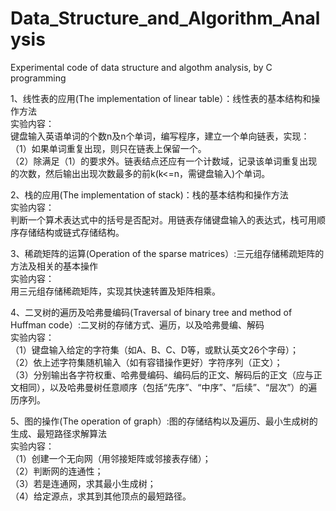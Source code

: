 # Data_Structure_and_Algorithm_Analysis
Experimental code of data structure and algothm analysis, by C programming

1、线性表的应用(The implementation of linear table）：线性表的基本结构和操作方法  
实验内容：  
键盘输入英语单词的个数n及n个单词，编写程序，建立一个单向链表，实现：  
（1）如果单词重复出现，则只在链表上保留一个。  
（2）除满足（1）的要求外。链表结点还应有一个计数域，记录该单词重复出现的次数，然后输出出现次数最多的前k(k<=n，需键盘输入)个单词。

2、栈的应用(The implementation of stack)：栈的基本结构和操作方法  
实验内容：  
判断一个算术表达式中的括号是否配对。用链表存储键盘输入的表达式，栈可用顺序存储结构或链式存储结构。

3、稀疏矩阵的运算(Operation of the sparse matrices）:三元组存储稀疏矩阵的方法及相关的基本操作  
实验内容：  
用三元组存储稀疏矩阵，实现其快速转置及矩阵相乘。

4、二叉树的遍历及哈弗曼编码(Traversal of binary tree and method of Huffman code）:二叉树的存储方式、遍历，以及哈弗曼编、解码  
实验内容：  
（1）键盘输入给定的字符集（如A、B、C、D等，或默认英文26个字母）；  
（2）依上述字符集随机输入（如有容错操作更好）字符序列（正文）；  
（3）分别输出各字符权重、哈弗曼编码、编码后的正文、解码后的正文（应与正文相同），以及哈弗曼树任意顺序（包括“先序”、“中序”、“后续”、“层次”）的遍历序列。

5、图的操作(The operation of graph）:图的存储结构以及遍历、最小生成树的生成、最短路径求解算法  
实验内容：  
（1）创建一个无向网（用邻接矩阵或邻接表存储）；  
（2）判断网的连通性；  
（3）若是连通网，求其最小生成树；  
（4）给定源点，求其到其他顶点的最短路径。
